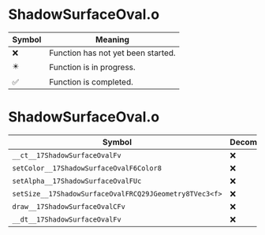 # ShadowSurfaceOval.o
| Symbol | Meaning 
| ------------- | ------------- 
| :x: | Function has not yet been started. 
| :eight_pointed_black_star: | Function is in progress. 
| :white_check_mark: | Function is completed. 


# ShadowSurfaceOval.o
| Symbol | Decompiled? |
| ------------- | ------------- |
| `__ct__17ShadowSurfaceOvalFv` | :x: |
| `setColor__17ShadowSurfaceOvalF6Color8` | :x: |
| `setAlpha__17ShadowSurfaceOvalFUc` | :x: |
| `setSize__17ShadowSurfaceOvalFRCQ29JGeometry8TVec3<f>` | :x: |
| `draw__17ShadowSurfaceOvalCFv` | :x: |
| `__dt__17ShadowSurfaceOvalFv` | :x: |
